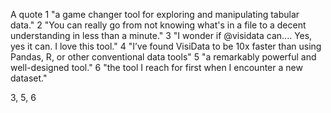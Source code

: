 A quote
1 "a game changer tool for exploring and manipulating tabular data."
2 "You can really go from not knowing what's in a file to a decent understanding in less than a minute."
3 "I wonder if @visidata can.... Yes, yes it can. I love this tool."
4 "I’ve found VisiData to be 10x faster than using Pandas, R, or other conventional data tools"
5 "a remarkably powerful and well-designed tool."
6 "the tool I reach for first when I encounter a new dataset."

3, 5, 6